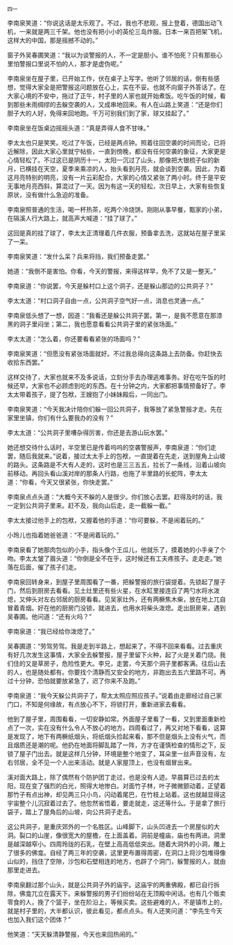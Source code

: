     四一 

   李南泉笑道：“你说这话是太乐观了。不过，我也不悲观，报上登着，德国出动飞机，一来就是两三千架。他也没有把小小的英伦三岛炸服。日本一来百把架飞机，这样大的中国，那是摇撼不动的。”

   窗子外吴春圃笑道：“我以为谈警报的人，不一定是胆小。谁不怕死？只有那些心里怕警报口里说不怕的人，那才是虚伪呢。”

   李南泉坐在屋子里，已开始工作，伏在桌子上写字。他听了邻居的话，倒有些感想，觉得大家全是把警报这问题放在心上，实在不妥。也就不向窗子外答话了。在大家心境的不安中，拖过了正午，村子里的人家也就开始煮饭。吃午饭的时候，看到那些未雨绸缪的去躲空袭的人，又成串地回来。有人在山路上笑道：“还是你们胆子大的人好，免得来回地跑。千万可别我们到了家，球又挂起了。”

   李南泉坐在饭桌边摇摇头道：“真是弄得人食不甘味。”

   李太太也只是笑笑。吃过了午饭，已经是两点钟。照着往回空袭的时间而论，已将近解除，因此大家心里就宁帖些，一直到傍晚，都没有任何空袭的象征，大家更是心情轻松了。不过这已是阴历十一，太阳一沉过了山头，那像把大银梳子似的新月，已横挂在天空，夏季来乘凉的人，抬头看到月亮，就会谈到空袭。因此，为着这月亮特别的明亮，没有一片云彩配合，大家的心情又紧张了两小时。终于是平安无事地月亮西斜，算混过了一天。因为有这一天的轻松，次日早上，大家有些恢复原状，没有做什么急迫的准备。

   李南泉照普通的生活，喝一杯热茶，吃两个冷烧饼。刚刚从事早餐，甄家的小弟，在隔溪人行大路上，就高声大喊道：“挂了球了。”

   这回是真的挂了球了，李太太正清理着几件衣服，预备拿去洗，这就站在屋子里呆了一呆。

   李南泉笑道：“发什么呆？兵来将挡，我们预备走罢。”

   她道：“我倒不是害怕。你看，今天的警报，来得这样早，免不了又是一整天。”

   李南泉道：“你说罢，今天是躲村口上这个洞子，还是躲山那边的公共洞子？”

   李太太道：“村口洞子自由一点，公共洞子空气好一点，消息也灵通一点。”

   李南泉低头想了一想，因道：“我看还是躲公共洞子罢。第一，是我不愿意在那漆黑的洞子里闷坐；第二，我也愿意看看公共洞子里的紧张场面。”

   李太太道：“怎么着，你还要看看紧张的场面吗？”

   李南泉笑道：“但愿没有紧张场面就好。不过我总得向这条路上去防备。你赶快去收拾东西罢。”

   这样交待了，大家也就来不及多说话，立刻分手去办理逃难事务。好在吃午饭的时候还早，大家也不必顾虑到吃的东西。在十分钟之内，大家都把事情预备好了。李太太带着孩子，提了包袱，王嫂抱了小妹妹殿后，一同出门。

   李南泉笑道：“今天我决计陪你们躲一回公共洞子，我等放了紧急警报才走。先在家里坐镇，你们有什么要我办的没有？”

   李太太道：“公共洞子里嘈杂得厉害，你还是去游山玩水罢。”

   她还想交待什么话时，半空里已是传着呜呜的空袭警报声，李南泉道：“你们走罢，随后我就来。”说着，接过太太手上的包袱，一直提着在先走，送到屋角上山坡的路头。这条路是不大有人走的，这时也是三三五五，拉长了一条线，沿着山坡向前移动。再回头看山溪对岸的那条人行路，也拖了半里路的长蛇阵，李太太道：“你看，今天又很紧张，你快走罢。”

   李南泉点点头道：“大概今天不躲的人是很少。你们放心去罢。赶得及时的话，我一定到公共洞子里来。赶不及，我向山后走，走一截躲一截。”

   李太太接过他手上的包袱，又握着他的手道：“你可要躲，不是闹着玩的。”

   小玲儿也指着她爸爸道：“不是闹着玩的。”

   李南泉看了她那肉包似的小手，指头像个王瓜儿，他就乐了，摸着她的小手亲了个吻。李太太皱了眉头道：“你倒是全不在乎，这时候还有工夫疼孩子。走走走。”她落在后面，催了孩子们走。

   李南泉回转身来，到屋子里周围看了一番，把躲警报的旅行袋提着。先锁起了屋子门，然后到厨房去看看。见土灶里还有些火星，在水缸里接连舀了两勺水将水泼熄，又伸头对左右邻居的厨房看看。见吴家灶外，还有两橛焦木柴，放在地上兀自冒着青烟。好在他的厨房门没锁，就进去，也用水将柴头泼熄。走出厨房来，遇到吴春圃。他问道：“还有火吗？”

   李南泉道：“我已经给你泼熄了。”

   吴春圃道：“劳驾劳驾。我是走到半路上，想起来了，不得不回来看看。过去重庆有好几次发生这事情，大家全去躲警报，屋子里留下火种，起了火是关着门烧。我们住的又是草房子，危险性更大。李兄，走罢，今天那个洞子里都客满。往后山去的人，也是随处都有。你要找个清静而又安全的地方，非跑出去五六里路不可。再过十分钟，恐怕就要放紧急了，迟了你来不及跑。”

   李南泉道：“我今天躲公共洞子了，帮太太照应照应孩子。”说着由走廊经过自己家门口，不知是何缘故，有点放心不下，将锁打开，重新进家去看看。

   他到了屋子里，周围看看，一切安静如常。外面屋子里看了一看，又到里面重新检点了一次，实在没有什么令人不放心的地方。四周看过了，再又对地下看看，这算是发现了，地下有两橛纸烟头，将纸烟头捡起来看，那不但是烟头上没有火气，而且烟质还是潮的呢。他扔在地面将脚乱踏了一阵，方才在谨慎检查的情形之下，反锁了屋子门出去。就是这样几分钟，环境是整个地变了，耳朵里一丝声音没有，左右邻居，全不见一个人出来活动。就是人家屋顶上，也没有烟冒出来。

   溪对面大路上，除了偶然有个防护团丁走过，也是没有人迹。早晨算已过去的太阳，现在变了强烈的白光，照得大地惨白。对面竹子林，叶子微微颤动着，正望着那竹子有点出神，却见两三只小鸟，闪动着尾巴，在竹枝上站着。这也就越显得这宇宙整个儿沉寂着过去了。他忽然省悟着，要走就走，这还等什么。于是拿了旅行袋子，踏上了屋角后的山坡，向公共洞子走去。

   这公共洞子，是重庆郊外的一个名胜区。山峰脚下，山头凹进去一个房屋似的大洞。裂口的山崖，像很宽大的屋檐，在上面盖着。洞前是幢庙，庙也有两进。洞里是越深越窄小。四周玲珑的石乳，在壁上高高低低突出。随着大洞外的小洞，雕上了很多的佛龛。自经了两三年的空袭，这里更布置得周密，在洞口上将沙包堆得像山似的，挡住了空隙，沙包和石壁相连的地方，也辟了个洞门，躲警报的人，就由那里走进去。

   李南泉翻过那个山头，就是公共洞子外的庙宇。这庙宇的两重佛殿，都已自行拆除，佛龛兀立在露天下。来躲警报的男子们纷纷站在无顶殿中闲话。也有几个贩卖零食的人，挽了个篮子，坐在阶沿上，等候买卖。这些避难的人，不是镇市上的，就是村子里的，大半都认识，彼此看见，都点点头。有人还笑问道：“李先生今天也加入我们这个团体？”

   他笑道：“天天躲清静警报，今天也来回热闹的。”

